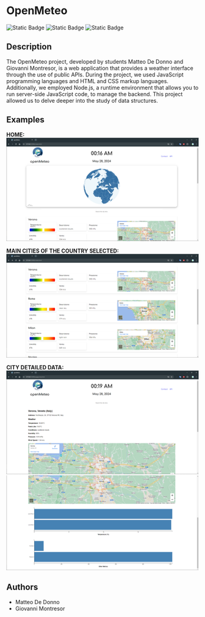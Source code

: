 # OpenMeteo

![Static Badge](https://img.shields.io/badge/Meteo-blue)
![Static Badge](https://img.shields.io/badge/beckend-node.js-green?logo=node.js)
![Static Badge](https://img.shields.io/badge/project%20status-development-red)

## Description

The OpenMeteo project, developed by students Matteo De Donno and Giovanni Montresor, is a web application that provides a weather interface through the use of public APIs. During the project, we used JavaScript programming languages and HTML and CSS markup languages. Additionally, we employed Node.js, a runtime environment that allows you to run server-side JavaScript code, to manage the backend. This project allowed us to delve deeper into the study of data structures.

## Examples

**HOME:**
![home.png](img/README/home.png)

**MAIN CITIES OF THE COUNTRY SELECTED:**
![main_cities.png](img/README/main_cities.png)

**CITY DETAILED DATA:**
![detailed_data_1.png](img/README/city_detailed_data_1.png)
![detailed_data_2.png](img/README/city_detailed_data_2.png)

## Authors

- Matteo De Donno
- Giovanni Montresor
